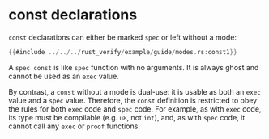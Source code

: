 # const declarations

`const` declarations can either be marked `spec` or left without a mode:

```rust
{{#include ../../../rust_verify/example/guide/modes.rs:const1}}
```

A `spec const` is like `spec` function with no arguments.
It is always ghost and cannot be used as an `exec` value.

By contrast, a `const` without a mode is dual-use:
it is usable as both an `exec` value and a `spec` value.
Therefore, the `const` definition is restricted to obey the rules
for both `exec` code and `spec` code.
For example, as with `exec` code, its type must be compilable (e.g. `u8`, not `int`),
and, as with `spec` code, it cannot call any `exec` or `proof` functions.
